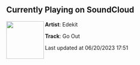## Currently Playing on SoundCloud

[<img align="left" width="100" src="https://i1.sndcdn.com/artworks-YJI2ST2YzwXkui1A-NgzmoA-t500x500.jpg">](https://soundcloud.com/edekit/go-out)

**Artist**: Edekit 

**Track**: Go Out

Last updated at 06/20/2023 17:51
